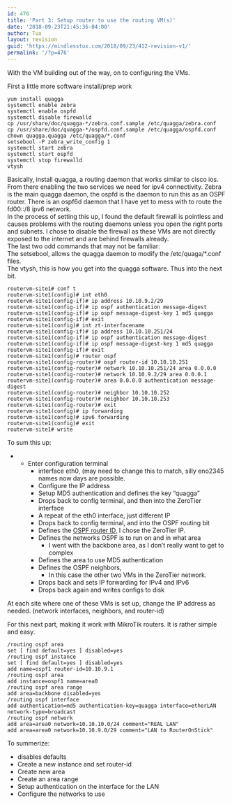 ```yaml
---
id: 476
title: 'Part 3: Setup router to use the routing VM(s)'
date: '2018-09-23T21:45:36-04:00'
author: Tux
layout: revision
guid: 'https://mindlesstux.com/2018/09/23/412-revision-v1/'
permalink: '/?p=476'
---
```


With the VM building out of the way, on to configuring the VMs.

First a little more software install/prep work

```
yum install quagga
systemctl enable zebra
systemctl enable ospfd
systemctl disable firewalld
cp /usr/share/doc/quagga-*/zebra.conf.sample /etc/quagga/zebra.conf
cp /usr/share/doc/quagga-*/ospfd.conf.sample /etc/quagga/ospfd.conf
chown quagga.quagga /etc/quagga/*.conf
setsebool -P zebra_write_config 1
systemctl start zebra
systemctl start ospfd
systemctl stop firewalld
vtysh
```

Basically, install quagga, a routing daemon that works similar to cisco ios. From there enabling the two services we need for ipv4 connectivity. Zebra is the main quagga daemon, the ospfd is the daemon to run this as an OSPF router. There is an ospf6d daemon that I have yet to mess with to route the fd00::/8 ipv6 network.  
In the process of setting this up, I found the default firewall is pointless and causes problems with the routing daemons unless you open the right ports and subnets. I chose to disable the firewall as these VMs are not directly exposed to the internet and are behind firewalls already.  
The last two odd commands that may not be familiar:  
The setsebool, allows the quagga daemon to modify the /etc/quaga/\*.conf files.  
The vtysh, this is how you get into the quagga software. Thus into the next bit.

```
routervm-site1# conf t
routervm-site1(config)# int eth0
routervm-site1(config-if)# ip address 10.10.9.2/29
routervm-site1(config-if)# ip ospf authentication message-digest
routervm-site1(config-if)# ip ospf message-digest-key 1 md5 quagga
routervm-site1(config-if)# exit
routervm-site1(config)# int zt-interfacename
routervm-site1(config-if)# ip address 10.10.10.251/24
routervm-site1(config-if)# ip ospf authentication message-digest
routervm-site1(config-if)# ip ospf message-digest-key 1 md5 quagga
routervm-site1(config-if)# exit
routervm-site1(config)# router ospf
routervm-site1(config-router)# ospf router-id 10.10.10.251
routervm-site1(config-router)# network 10.10.10.251/24 area 0.0.0.0
routervm-site1(config-router)# network 10.10.9.2/29 area 0.0.0.1
routervm-site1(config-router)# area 0.0.0.0 authentication message-digest
routervm-site1(config-router)# neighbor 10.10.10.252
routervm-site1(config-router)# neighbor 10.10.10.253
routervm-site1(config-router)# exit
routervm-site1(config)# ip forwarding
routervm-site1(config)# ipv6 forwarding
routervm-site1(config)# exit
routervm-site1# write
```

To sum this up:

- - Enter configuration terminal
    - interface eth0, (may need to change this to match, silly eno2345 names now days are possible.
    - Configure the IP address
    - Setup MD5 authentication and defines the key “quagga”
    - Drops back to config terminal, and then into the ZeroTier interface
    - A repeat of the eth0 interface, just different IP
    - Drops back to config terminal, and into the OSPF routing bit
    - Defines the [OSPF router ID](http://www.omnisecu.com/cisco-certified-network-associate-ccna/what-is-ospf-router-id-and-how-to-configure-ospf-router-id.php), I chose the ZeroTier IP.
    - Defines the networks OSPF is to run on and in what area 
        - I went with the backbone area, as I don’t really want to get to complex
    - Defines the area to use MD5 authentication
    - Defines the OSPF neighbors, 
        - In this case the other two VMs in the ZeroTier network.
    - Drops back and sets IP forwarding for IPv4 and IPv6
    - Drops back again and writes configs to disk

At each site where one of these VMs is set up, change the IP address as needed. (network interfaces, neighbors, and router-id)

For this next part, making it work with MikroTik routers. It is rather simple and easy.

```
/routing ospf area
set [ find default=yes ] disabled=yes
/routing ospf instance
set [ find default=yes ] disabled=yes
add name=ospf1 router-id=10.10.9.1
/routing ospf area
add instance=ospf1 name=area0
/routing ospf area range
add area=backbone disabled=yes
/routing ospf interface
add authentication=md5 authentication-key=quagga interface=etherLAN network-type=broadcast
/routing ospf network
add area=area0 network=10.10.10.0/24 comment="REAL LAN"
add area=area0 network=10.10.9.0/29 comment="LAN to RouterOnStick"
```

To summerize:

- disables defaults
- Create a new instance and set router-id
- Create new area
- Create an area range
- Setup authentication on the interface for the LAN
- Configure the networks to use